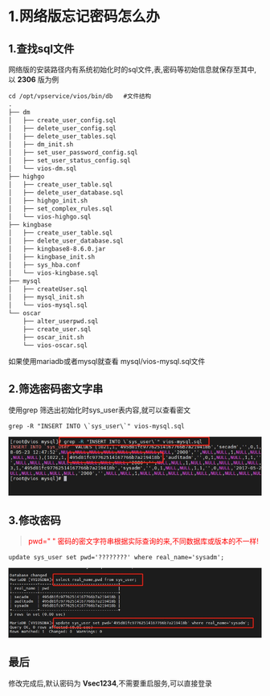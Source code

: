 # 1.网络版忘记密码怎么办
## 1.查找sql文件
网络版的安装路径内有系统初始化时的sql文件,表,密码等初始信息就保存至其中,以 **2306** 版为例
```shell
cd /opt/vpservice/vios/bin/db   #文件结构
.
├── dm
│   ├── create_user_config.sql
│   ├── delete_user_config.sql
│   ├── delete_user_tables.sql
│   ├── dm_init.sh
│   ├── set_user_password_config.sql
│   ├── set_user_status_config.sql
│   └── vios-dm.sql
├── highgo
│   ├── create_user_table.sql
│   ├── delete_user_database.sql
│   ├── highgo_init.sh
│   ├── set_complex_rules.sql
│   └── vios-highgo.sql
├── kingbase
│   ├── create_user_table.sql
│   ├── delete_user_database.sql
│   ├── kingbase8-8.6.0.jar
│   ├── kingbase_init.sh
│   ├── sys_hba.conf
│   └── vios-kingbase.sql
├── mysql
│   ├── createUser.sql
│   ├── mysql_init.sh
│   └── vios-mysql.sql
└── oscar
    ├── alter_userpwd.sql
    ├── create_user.sql
    ├── oscar_init.sh
    └── vios-oscar.sql

```
如果使用mariadb或者mysql就查看 mysql/vios-mysql.sql文件
## 2.筛选密码密文字串
使用grep 筛选出初始化时sys_user表内容,就可以查看密文
```shell
grep -R "INSERT INTO \`sys_user\`" vios-mysql.sql
```
![pwd](../docs_src/vios/password.png)
## 3.修改密码
> <span style="color:red">pwd=" " 密码的密文字符串根据实际查询的来,不同数据库或版本的不一样! </span>
```shell
update sys_user set pwd='????????' where real_name='sysadm';
```
![pwd](../docs_src/vios/update_pwd.png)

## 最后
修改完成后,默认密码为 **Vsec1234**,不需要重启服务,可以直接登录